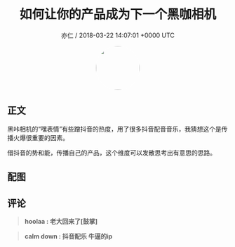 <h1 align="center">如何让你的产品成为下一个黑咖相机</h1>
<p align="center">
    <a>亦仁 / 2018-03-22 14:07:01 &#43;0000 UTC</a>
</p>

<div align="center">
    <img src="https://images.zsxq.com/Fn3NQqCN8nuGF86yZPXSbEsl0mb3?e=1590940799&amp;token=kIxbL07-8jAj8w1n4s9zv64FuZZNEATmlU_Vm6zD:pfbNc8W3hS0oYG_hyXXh_rHMHuc=" width="100" height="100" style="border:1px solid;border-radius:50%; color:#ffffff"/>
</div>

## 正文

<div>
         

黑咔相机的“嘿表情”有些蹭抖音的热度，用了很多抖音配音音乐，我猜想这个是传播火爆很重要的因素。 

借抖音的势和能，传播自己的产品，这个维度可以发散思考出有意思的思路。


</div>

## 配图
<div class="image" align="center">

</div>

## 评论

<div align="left">
<div>

<blockquote >
<span> <strong>hoolaa : 老大回来了[鼓掌] </strong></span>
</blockquote>

<blockquote >
<span> <strong>calm down : 抖音配乐  牛逼的ip </strong></span>
</blockquote>

</div>
</div>